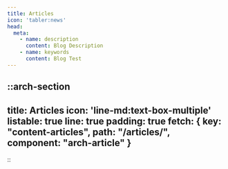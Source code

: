 ```yaml
---
title: Articles
icon: 'tabler:news'
head:
  meta:
    - name: description
      content: Blog Description
    - name: keywords
      content: Blog Test
---
```


::arch-section
---
title: Articles
icon: 'line-md:text-box-multiple'
listable: true
line: true
padding: true
fetch: {
  key: "content-articles",
  path: "/articles/",
  component: "arch-article"
}
---
::

